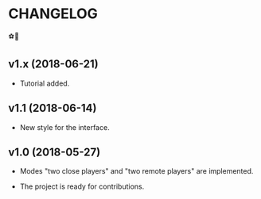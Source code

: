 # CHANGELOG

⚽🏃

## v1.x (2018-06-21)

- Tutorial added.

## v1.1 (2018-06-14)

- New style for the interface.

## v1.0 (2018-05-27)

- Modes "two close players" and "two remote players" are implemented.

- The project is ready for contributions.
